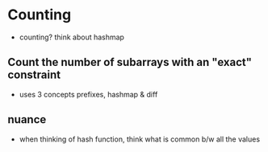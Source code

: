# Counting

- counting? think about hashmap

## Count the number of subarrays with an "exact" constraint

- uses 3 concepts prefixes, hashmap & diff

## nuance

- when thinking of hash function, think what is common b/w all the values
